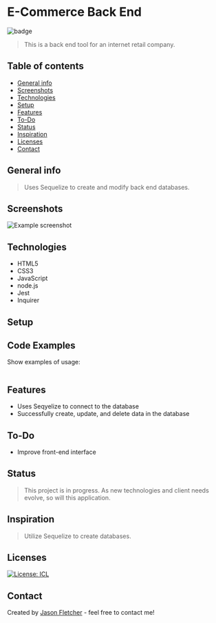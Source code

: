 # E-Commerce Back End
  ![badge](https://img.shields.io/badge/Created_With-LOVE-pink.svg)

> This is a back end tool for an internet retail company.
## Table of contents
* [General info](#general-info)
* [Screenshots](#screenshots)
* [Technologies](#technologies)
* [Setup](#setup)
* [Features](#features)
* [To-Do](#to-do)
* [Status](#status)
* [Inspiration](#inspiration)
* [Licenses](#licenses)
* [Contact](#contact)

## General info
> Uses Sequelize to create and modify back end databases.

## Screenshots
![Example screenshot](../public/images/note-taker-screenshot.png)

## Technologies
* HTML5
* CSS3
* JavaScript
* node.js
* Jest
* Inquirer

## Setup


## Code Examples
Show examples of usage:
```

```

## Features
* Uses Seqyelize to connect to the database
* Successfully create, update, and delete data in the database

## To-Do
* Improve front-end interface


## Status
>This project is in progress.  As new technologies and client needs evolve, so will this application.

## Inspiration
> Utilize Sequelize to create databases.

## Licenses
[![License: ICL](https://img.shields.io/badge/License-ISC-blue.svg)](https://opensource.org/licenses/ISC)  

## Contact
Created by [Jason Fletcher](blueink38@yahoo.com) - feel free to contact me!